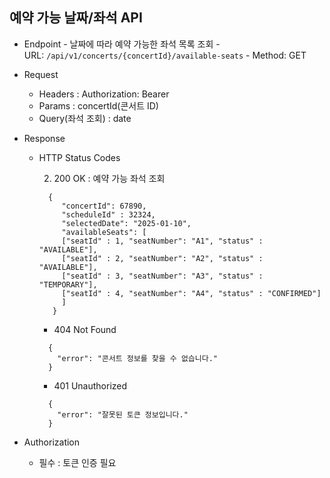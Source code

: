 ## 예약 가능 날짜/좌석 API

- Endpoint
        - 날짜에 따라 예약 가능한 좌석 목록 조회
        - URL: `/api/v1/concerts/{concertId}/available-seats`
        - Method: GET
- Request
    - Headers : Authorization: Bearer
    - Params : concertId(콘서트 ID)
    - Query(좌석 조회) : date
- Response
    - HTTP Status Codes
        
        2. 200 OK : 예약 가능 좌석 조회
        
        ```
          {
             "concertId": 67890,
             "scheduleId" : 32324,
             "selectedDate": "2025-01-10",
             "availableSeats": [
             ["seatId" : 1, "seatNumber": "A1", "status" : "AVAILABLE"],
             ["seatId" : 2, "seatNumber": "A2", "status" : "AVAILABLE"],
             ["seatId" : 3, "seatNumber": "A3", "status" : "TEMPORARY"],
             ["seatId" : 4, "seatNumber": "A4", "status" : "CONFIRMED"]
             ]
           }
        ```
        
        - 404 Not Found
        
        ```
          {
            "error": "콘서트 정보를 찾을 수 없습니다."
          }
        ```
        
        - 401 Unauthorized
        
        ```
          {
            "error": "잘못된 토큰 정보입니다."
          }
        ```
        
- Authorization
    - 필수 : 토큰 인증 필요